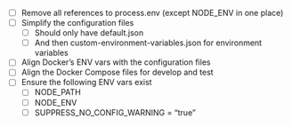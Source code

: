 - [ ] Remove all references to process.env (except NODE_ENV in one place)
- [ ] Simplify the configuration files
  - [ ] Should only have default.json
  - [ ] And then custom-environment-variables.json for environment variables
- [ ] Align Docker’s ENV vars with the configuration files
- [ ] Align the Docker Compose files for develop and test
- [ ] Ensure the following ENV vars exist
  - [ ] NODE_PATH
  - [ ] NODE_ENV
  - [ ] SUPPRESS_NO_CONFIG_WARNING = “true”
